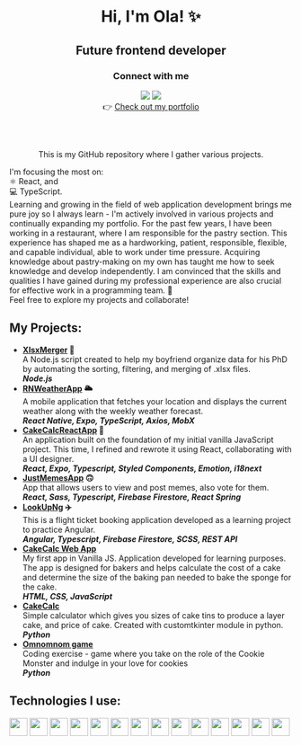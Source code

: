 <div align="center"><h1>Hi, I'm Ola! ✨</h1>
<h2>Future frontend developer</h2>
<h3>Connect with me</h3>
<a href="https://www.linkedin.com/in/aleksandraczyrnek"> <img src="https://img.shields.io/badge/LinkedIn-0077B5?style=for-the-badge&logo=linkedin&logoColor=white"></a> <a href="mailto:aleksandra@czyrnek.net"><img src="https://img.shields.io/badge/Gmail-D14836?style=for-the-badge&logo=gmail&logoColor=white"></a><br>
👉 <a href="https://olcolcolc.github.io">Check out my portfolio</a> 

<br><br>
<p>This is my GitHub repository where I gather various projects.<br></div>
I'm focusing the most on:
<br>⚛️ React, and
<br>💻 TypeScript. 
<br>Learning and growing in the field of web application development brings me pure joy so I always learn - I'm actively involved in various projects and continually expanding my portfolio. 
For the past few years, I have been working in a restaurant, where I am responsible for the pastry section. This experience has shaped me as a hardworking, patient, responsible, flexible, and capable individual, able to work under time pressure. Acquiring knowledge about pastry-making on my own has taught me how to seek knowledge and develop independently. I am convinced that the skills and qualities I have gained during my professional experience are also crucial for effective work in a programming team. 🚀
<br>Feel free to explore my projects and collaborate! </p>

<h2>My Projects:</h2>

<ul>
    <li>
    <b><a href="https://github.com/olcolcolc/xlsxmerger">XlsxMerger</a> 📝</b>
    <br>
    A Node.js script created to help my boyfriend organize data for his PhD by automating the sorting, filtering, and merging of .xlsx files.
    <br>
    <i><b>Node.js</b></i>  
  </li>
  <li>
    <b><a href="https://github.com/olcolcolc/RNWeatherApp">RNWeatherApp</a> 🌥️</b>
    <br>
    A mobile application  that fetches your location and displays the current weather along with the weekly weather forecast.
    <br>
    <i><b>React Native, Expo, TypeScript, Axios, MobX</b></i>  
  </li>
  
<li> 
    <b><a href="https://github.com/olcolcolc/CakeCalcReactApp">CakeCalcReactApp</a> 🍰</b>  
    </br>
An application built on the foundation of my initial vanilla JavaScript project. This time, I refined and rewrote it using React, collaborating with a UI designer.
    </br>
    <i><b>React, Expo, Typescript, Styled Components, Emotion, i18next</b></i><br>
</li>
<li>
    <b><a href="https://github.com/olcolcolc/JustMemesApp">JustMemesApp</a> 🙃</b>
    </br>
  App that allows users to view and post memes, also vote for them.
    </br>
    <i><b>React, Sass, Typescript, Firebase Firestore, React Spring</b></i><br>
</li>
<li>
    <b><a href="https://github.com/olcolcolc/LookUpNg">LookUpNg</a> ✈️</b>
    </br>
This is a flight ticket booking application developed as a learning project to practice Angular.
    </br>
    <i><b>Angular, Typescript, Firebase Firestore, SCSS, REST API</b></i><br>
</li>
<li>
    <b><a href="https://github.com/olcolcolc/CakeCalcWebApp">CakeCalc Web App</a></b>
    </br>
  My first app in Vanilla JS. Application developed for learning purposes. The app is designed for bakers and helps calculate the cost of a cake and determine the size of the baking pan needed to bake the sponge for the cake.
    </br>
    <i><b>HTML, CSS, JavaScript</b></i><br>
</li>
<li>
    <b><a href="https://github.com/olcolcolc/CakeCalc">CakeCalc</a></b>
    </br>
Simple calculator which gives you sizes of cake tins to produce a layer cake, and price of cake. Created with customtkinter module in python.
    </br>
    <i><b>Python</b></i><br>
</li>
<li>
    <b><a href="https://github.com/olcolcolc/Omnomnom_game">Omnomnom game</a></b></br>
Coding exercise - game where you take on the role of the Cookie Monster and indulge in your love for cookies
    </br>
    <i><b>Python</b></i><br>

</li>
</ul>

<h2>Technologies I use:</h2>
<a href="https://git-scm.com/"><img src="https://user-images.githubusercontent.com/25181517/192108372-f71d70ac-7ae6-4c0d-8395-51d8870c2ef0.png" width="32px"></a>
<a href="https://dev.w3.org/html5/spec-LC/"><img src="https://user-images.githubusercontent.com/25181517/192158954-f88b5814-d510-4564-b285-dff7d6400dad.png" width="32px"></a>
<a href="https://www.w3schools.com/css/"><img src="https://user-images.githubusercontent.com/25181517/183898674-75a4a1b1-f960-4ea9-abcb-637170a00a75.png" width="32px"></a>
<a href="https://firebase.google.com/"><img src="https://user-images.githubusercontent.com/25181517/189716855-2c69ca7a-5149-4647-936d-780610911353.png" width="32px"></a>
<a href="https://www.figma.com/"><img src="https://user-images.githubusercontent.com/25181517/189715289-df3ee512-6eca-463f-a0f4-c10d94a06b2f.png" width="32px"></a>
<a href="https://developer.mozilla.org/en-US/docs/Web/JavaScript"><img src="https://user-images.githubusercontent.com/25181517/117447155-6a868a00-af3d-11eb-9cfe-245df15c9f3f.png" width="32px"></a>
<a href="https://angular.io/"><img src="https://user-images.githubusercontent.com/25181517/183890595-779a7e64-3f43-4634-bad2-eceef4e80268.png" width="32px"></a>
<a href="https://react.dev/"><img src="https://user-images.githubusercontent.com/25181517/183897015-94a058a6-b86e-4e42-a37f-bf92061753e5.png" width="32px"></a>
<a href="https://www.typescriptlang.org/"><img src="https://user-images.githubusercontent.com/25181517/183890598-19a0ac2d-e88a-4005-a8df-1ee36782fde1.png" width="32px"></a>
<a href="https://www.npmjs.com/"><img src="https://user-images.githubusercontent.com/25181517/121401671-49102800-c959-11eb-9f6f-74d49a5e1774.png" width="32px"></a>
<a href="https://webpack.js.org/"><img src="https://user-images.githubusercontent.com/25181517/187955008-981340e6-b4cc-441b-80cf-7a5e94d29e7e.png" width="32px"></a>
<a href="https://www.python.org/"><img src="https://user-images.githubusercontent.com/25181517/183423507-c056a6f9-1ba8-4312-a350-19bcbc5a8697.png" width="32px"></a>
<a href="https://vitejs.dev/"><img src="https://vitejs.dev/logo.svg" width="32px"></a>
<a href="https://www.styled-components.com"><img src="https://raw.githubusercontent.com/styled-components/brand/master/styled-components.png" width="32px"></a>









